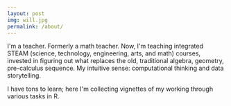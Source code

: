 ```yaml
---
layout: post
img: will.jpg
permalink: /about/
---
```


I'm a teacher.  Formerly a math teacher.  Now, I'm teaching integrated STEAM (science, technology, engineering, arts, and math) courses, invested in figuring out what replaces the old, traditional algebra, geometry, pre-calculus sequence.  My intuitive sense: computational thinking and data storytelling.

I have tons to learn; here I'm collecting vignettes of my working through various tasks in R.


<!--
**Does the theme deserve a star?**

<a class="github-button" href="https://github.com/sharu725/cards" data-style="mega" data-count-href="/sharu725/cards/stargazers" data-count-api="/repos/sharu725/cards#stargazers_count" data-count-aria-label="# stargazers on GitHub" aria-label="Star sharu725/cards on GitHub">Star</a>
<script async defer src="https://buttons.github.io/buttons.js"></script>
-->
